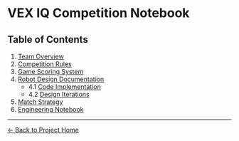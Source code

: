 # VEX IQ Competition Notebook

## Table of Contents

1. [Team Overview](/mkdwn/team.md)
2. [Competition Rules](/mkdwnrules.md)
3. [Game Scoring System](/mkdwn/scoring.md)
4. [Robot Design Documentation](/mkdwn/rbt.md)
   - 4.1 [Code Implementation](/mkdwn/code.md)
   - 4.2 [Design Iterations](/mkdwn/design-iterations.md)
5. [Match Strategy](/mkdwnstrategy.md)
6. [Engineering Notebook](/mkdwn/tbl-of-contents.md)

---

[← Back to Project Home](/)
